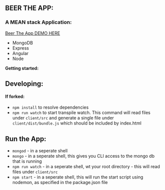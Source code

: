 ## BEER THE APP:

### A MEAN stack Application:


[Beer The App DEMO HERE](https://beer-the-app.herokuapp.com/#!/sports "Beer The App Homepage")

* MongoDB
* Express
* Angular
* Node

**Getting started:**

## Developing:
#### If forked:
* `npm install` to resolve dependencies
* `npm run watch` to start transpile watch. This command will read files under `client/src` 
and generate a single file under `client/dist/bundle.js` which should be included by index.html


## Run the App:
* `mongod` - in a seperate shell
* `mongo` - in a seperate shell, this gives you CLI access to the mongo db that is running
* `npm run watch` - in a seperate shell, wt your root directory - this will read files under `client/src`
* `npm start` - in a seperate shell, this will run the start script using nodemon, as specified in the package.json file







